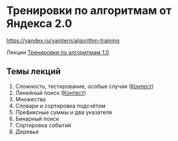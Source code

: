 # Тренировки по алгоритмам от Яндекса 2.0
https://yandex.ru/yaintern/algorithm-training

Лекции [Тренировки по алгоритмам 1.0](https://www.youtube.com/playlist?list=PL6Wui14DvQPySdPv5NUqV3i8sDbHkCKC5)

## Темы лекций
1. Сложность, тестирование, особые случаи ([Контест](https://contest.yandex.ru/contest/28730/))
2. Линейный поиск ([Контест](https://contest.yandex.ru/contest/28738/enter/))
3. Множества
4. Словари и сортировка подсчётом
5. Префиксные суммы и два указателя
6. Бинарный поиск
7. Сортировка событий
8. Деревья

